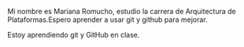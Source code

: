 Mi nombre es Mariana Romucho, estudio la carrera de Arquitectura de Plataformas.Espero aprender a usar git y github para mejorar.

Estoy aprendiendo git y GitHub en clase.

